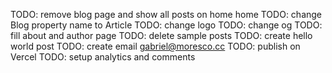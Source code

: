 TODO: remove blog page and show all posts on home home
TODO: change Blog property name to Article
TODO: change logo
TODO: change og
TODO: fill about and author page
TODO: delete sample posts
TODO: create hello world post
TODO: create email gabriel@moresco.cc
TODO: publish on Vercel
TODO: setup analytics and comments

